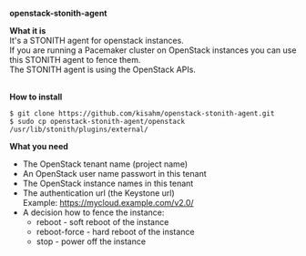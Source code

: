 **openstack-stonith-agent**

**What it is**<br>
It's a STONITH agent for openstack instances.<br>
If you are running a Pacemaker cluster on OpenStack instances you can use this STONITH agent to fence them.<br>
The STONITH agent is using the OpenStack APIs.<br>
<br>

**How to install**
```
$ git clone https://github.com/kisahm/openstack-stonith-agent.git
$ sudo cp openstack-stonith-agent/openstack /usr/lib/stonith/plugins/external/
```

**What you need**
- The OpenStack tenant name (project name)
- An OpenStack user name passwort in this tenant
- The OpenStack instance names in this tenant
- The authentication url (the Keystone url)  
  Example: https://mycloud.example.com/v2.0/
- A decision how to fence the instance:
  - reboot - soft reboot of the instance
  - reboot-force - hard reboot of the instance
  - stop - power off the instance

